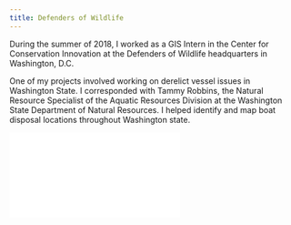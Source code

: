 ```yaml
---
title: Defenders of Wildlife
---
```


During the summer of 2018, I worked as a GIS Intern in the Center for Conservation Innovation
at the Defenders of Wildlife headquarters in Washington, D.C.

One of my projects involved working on derelict vessel issues in Washington State.
I corresponded with Tammy Robbins, the Natural Resource Specialist of the Aquatic Resources Division
at the Washington State Department of Natural Resources.
I helped identify and map boat disposal locations throughout Washington state.

![It's Fine Alt Text](Cook_Inlet_oilposter.pdf)
